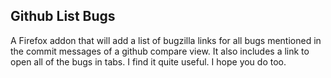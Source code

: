 ## Github List Bugs

A Firefox addon that will add a list of bugzilla links for all bugs mentioned
in the commit messages of a github compare view. It also includes a link to
open all of the bugs in tabs. I find it quite useful. I hope you do too.
